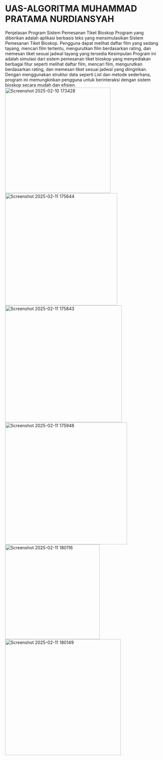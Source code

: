 # UAS-ALGORITMA MUHAMMAD PRATAMA NURDIANSYAH 
Penjelasan Program Sistem Pemesanan Tiket Bioskop
Program yang diberikan adalah aplikasi berbasis teks yang mensimulasikan Sistem Pemesanan Tiket Bioskop. Pengguna dapat melihat daftar film yang sedang tayang, mencari film tertentu, mengurutkan film berdasarkan rating, dan memesan tiket sesuai jadwal tayang yang tersedia
Kesimpulan
Program ini adalah simulasi dari sistem pemesanan tiket bioskop yang menyediakan berbagai fitur seperti melihat daftar film, mencari film, mengurutkan berdasarkan rating, dan memesan tiket sesuai jadwal yang diinginkan. Dengan menggunakan struktur data seperti List dan metode sederhana, program ini memungkinkan pengguna untuk berinteraksi dengan sistem bioskop secara mudah dan efisien. 
<img width="343" alt="Screenshot 2025-02-10 173428" src="https://github.com/user-attachments/assets/609a2396-70e1-4477-90be-803713c152e9" />
<img width="365" alt="Screenshot 2025-02-11 175644" src="https://github.com/user-attachments/assets/1688e9a5-183c-402f-95c5-9af3773a1ce7" />
<img width="380" alt="Screenshot 2025-02-11 175843" src="https://github.com/user-attachments/assets/9b435ff9-5c73-4e88-ac4e-2a9baa18978e" />
<img width="397" alt="Screenshot 2025-02-11 175948" src="https://github.com/user-attachments/assets/3fdfa263-13de-4883-ac45-be535b0568dd" />
<img width="308" alt="Screenshot 2025-02-11 180116" src="https://github.com/user-attachments/assets/f5c7a4b6-7dd5-4d4e-9eec-b7a70c79a6d2" />
<img width="377" alt="Screenshot 2025-02-11 180149" src="https://github.com/user-attachments/assets/bf259fe2-199b-4021-a02e-c1b9dad2ddcd" />
